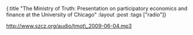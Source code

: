 {:title "The Ministry of Truth: Presentation on participatory economics and finance at the University of Chicago"
:layout :post
:tags  ["radio"]}

<http://www.szcz.org/audio/tmot\_2009-06-04.mp3>

